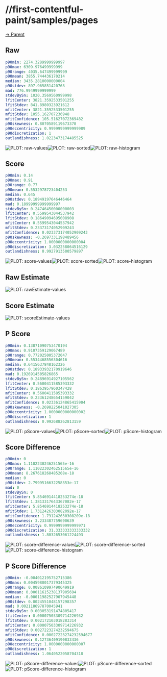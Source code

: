 
# //first-contentful-paint/samples/pages

[→ Parent](../..)


## Raw


```yaml
p90min: 2274.3289999999997
p90max: 6309.976499999999
p90range: 4035.647499999999
p90mean: 3855.744436170214
median: 3435.2810000000004
p90stdev: 897.965851420763
mad: 776.9949999999999
stdevBySn: 1020.3569560999998
lfitCenter: 3821.3592533501255
lfitStdev: 841.8980323921612
mfitCenter: 3821.3592533501255
mfitStdev: 1055.162707236948
mfitConfidence: 105.51627072369482
p90skewness: 0.8070589119673378
p90eccentricity: 0.9999999999999989
p90discretization: 1
outlandishness: 1.0223473174485525

```

![PLOT: raw-values](./raw/values.svg)![PLOT: raw-sorted](./raw/sorted.svg)![PLOT: raw-histogram](./raw/histogram.svg)
## Score


```yaml
p90min: 0.14
p90max: 0.91
p90range: 0.77
p90mean: 0.5532978723404253
median: 0.645
p90stdev: 0.18949197646446464
mad: 0.18999999999999997
stdevBySn: 0.24746450000000003
lfitCenter: 0.5599543044537942
lfitStdev: 0.18649094695008908
mfitCenter: 0.5599543044537942
mfitStdev: 0.23373174052909243
mfitConfidence: 0.023373174052909243
p90skewness: -0.2697331198489456
p90eccentricity: 1.0000000000000004
p90discretization: 3.032258064516129
outlandishness: 0.9927913500579897

```

![PLOT: score-values](./score/values.svg)![PLOT: score-sorted](./score/sorted.svg)![PLOT: score-histogram](./score/histogram.svg)
## Raw Estimate

![PLOT: rawEstimate-values](./rawEstimate/values.svg)
## Score Estimate

![PLOT: scoreEstimate-values](./scoreEstimate/values.svg)
## P Score


```yaml
p90min: 0.13871090753470194
p90max: 0.9107359129067489
p90range: 0.772025005372047
p90mean: 0.5534468556304616
median: 0.6415637848162326
p90stdev: 0.18933932170919646
mad: 0.1926914505826865
stdevBySn: 0.24896914927105562
lfitCenter: 0.5600411585393332
lfitStdev: 0.1863957960347428
mfitCenter: 0.5600411585393332
mfitStdev: 0.23361248654159042
mfitConfidence: 0.02336124865415904
p90skewness: -0.2698225041027305
p90eccentricity: 1.0000000000000002
p90discretization: 1
outlandishness: 0.992688262813159

```

![PLOT: pScore-values](./pScore/values.svg)![PLOT: pScore-sorted](./pScore/sorted.svg)![PLOT: pScore-histogram](./pScore/histogram.svg)
## Score Difference


```yaml
p90min: 0
p90max: 1.1102230246251565e-16
p90range: 1.1102230246251565e-16
p90mean: 8.267618268485208e-18
median: 0
p90stdev: 2.7999516632258353e-17
mad: 0
stdevBySn: 0
lfitCenter: 5.8546914418253274e-18
lfitStdev: 1.3813317643367082e-17
mfitCenter: 5.8546914418253274e-18
mfitStdev: 1.7312426303082092e-17
mfitConfidence: 1.731242630308209e-18
p90skewness: 3.233487759690639
p90eccentricity: 0.9999999999999971
p90discretization: 31.333333333333332
outlandishness: 1.8032653061224493

```

![PLOT: score-difference-values](./score-difference/values.svg)![PLOT: score-difference-sorted](./score-difference/sorted.svg)![PLOT: score-difference-histogram](./score-difference/histogram.svg)
## P Score Difference


```yaml
p90min: -0.004012195752715386
p90max: 0.0045988017379345325
p90range: 0.008610997490649919
p90mean: 0.00011615238137905694
median: -0.00011982527907945448
p90stdev: 0.0024551048157298357
mad: 0.002118697870045941
stdevBySn: 0.003053191474805417
lfitCenter: 0.00007503309714226932
lfitStdev: 0.002172103018283314
mfitCenter: 0.00007503309714226932
mfitStdev: 0.0027223274232594675
mfitConfidence: 0.00027223274232594677
p90skewness: 0.12736409190833436
p90eccentricity: 1.0000000000000007
p90discretization: 1
outlandishness: 1.0640522058704318

```

![PLOT: pScore-difference-values](./pScore-difference/values.svg)![PLOT: pScore-difference-sorted](./pScore-difference/sorted.svg)![PLOT: pScore-difference-histogram](./pScore-difference/histogram.svg)